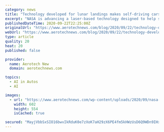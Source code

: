 ```yaml
---
category: news
title: "Technology developed for lunar landings makes self-driving cars safer on Earth"
excerpt: "NASA is advancing a laser-based technology designed to help spacecraft land on a proverbial dime for missions to the Moon and Mars. The technology will undergo testing on upcoming suborbital rocket launches with Blue Origin on its New Shepard rocket and ride to the Moon on several commercial landers as part of the Artemis program."
publishedDateTime: 2020-09-22T22:25:00Z
originalUrl: "https://www.aerotechnews.com/blog/2020/09/22/technology-developed-for-lunar-landings-makes-self-driving-cars-safer-on-earth/"
webUrl: "https://www.aerotechnews.com/blog/2020/09/22/technology-developed-for-lunar-landings-makes-self-driving-cars-safer-on-earth/"
type: article
quality: 20
heat: 20
published: false

provider:
  name: Aerotech New
  domain: aerotechnews.com

topics:
  - AI in Autos
  - AI

images:
  - url: "https://www.aerotechnews.com/wp-content/uploads/2020/09/nasa-cars2.png"
    width: 602
    height: 554
    isCached: true

secured: "MayjVbbSxSIO16bwvIkRduK0e7zXoK7aH29zX6PE4fm5kHWzUsD6Q9WDn9IHx5tar7hoomuF/cg3rQd1Ge5wWxpRY5nu7c5kCUhPTvdeSi3mTfLIvd5Jx3E6fDifi8JRO36suQ1EjqpP4HLvwIDPKtM6f3N9FYYjDwaz2IeVKAjtnsQvgscUkvsFsxCqYErMFDCnfsO/Ga6Zlqkejm6guLtsJhLVjpLMWzEfvLfRF5gFXAhu9De7rkdCqOm2HhfKFlFFK0iyTDg5YykGiAwC3A9GpO4eUXfy92THJm8AyJnCzGMgB39gHPE8PIpYGWYyt5u37K0YUcIymsOnV+k3CpnBTiSeUfQsRHZpJfCQilI=;a1t6rJSs4SFDKolvaccEpw=="
---
```


